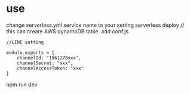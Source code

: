 # use
change serverless.yml service name to your setting
serverless deploy // this can create AWS dynamoDB table.
add conf.js
```
//LINE setting

module.exports = {
    channelId: "1561278xxx",
    channelSecret: "xxx",
    channelAccessToken: "xxx"
}
```
npm run dev